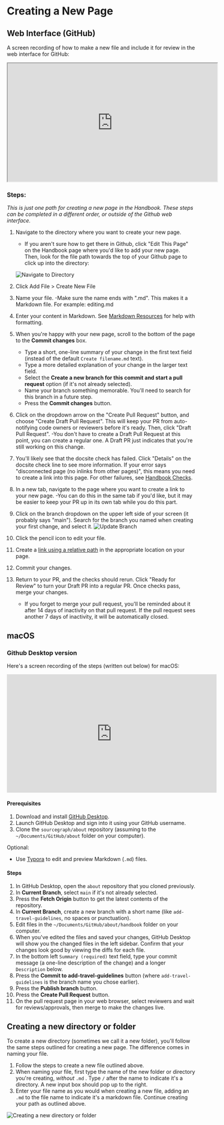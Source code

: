 # Creating a New Page

## Web Interface (GitHub)

A screen recording of how to make a new file and include it for review in the web interface for GitHub:

<iframe src="https://drive.google.com/file/d/16iYS-idCL5FEGwoldF7rOQElcidgzo8i/preview" width="560" height="315"></iframe>

### Steps:

_This is just one path for creating a new page in the Handbook. These steps can be completed in a different order, or outside of the Github web interface._

1. Navigate to the directory where you want to create your new page.

   - If you aren't sure how to get there in Github, click "Edit This Page" on the Handbook page where you'd like to add your new page. Then, look for the file path towards the top of your Github page to click up into the directory:

   ![Navigate to Directory](https://storage.googleapis.com/sourcegraph-assets/handbook/navigate-to-directory.png)

1. Click Add File > Create New File
1. Name your file.
   -Make sure the name ends with ".md". This makes it a Markdown file. For example: editing.md
1. Enter your content in Markdown. See [Markdown Resources](#markdown-resources) for help with formatting.
1. When you're happy with your new page, scroll to the bottom of the page to the **Commit changes** box.
   - Type a short, one-line summary of your change in the first text field (instead of the default `Create filename.md` text).
   - Type a more detailed explanation of your change in the larger text field.
   - Select the **Create a new branch for this commit and start a pull request** option (if it's not already selected).
   - Name your branch something memorable. You'll need to search for this branch in a future step.
   - Press the **Commit changes** button.
1. Click on the dropdown arrow on the "Create Pull Request" button, and choose "Create Draft Pull Request". This will keep your PR from auto-notifying code owners or reviewers before it's ready. Then, click "Draft Pull Request".
   -You don't have to create a Draft Pull Request at this point, you can create a regular one. A Draft PR just indicates that you're still working on this change.
1. You'll likely see that the docsite check has failed. Click "Details" on the docsite check line to see more information. If your error says "disconnected page (no inlinks from other pages)", this means you need to create a link into this page. For other failures, see [Handbook Checks](#handbook-checks).
1. In a new tab, navigate to the page where you want to create a link to your new page.
   -You can do this in the same tab if you'd like, but it may be easier to keep your PR up in its own tab while you do this part.
1. Click on the branch dropdown on the upper left side of your screen (it probably says "main"). Search for the branch you named when creating your first change, and select it.
   ![Update Branch](https://storage.googleapis.com/sourcegraph-assets/handbook/update-branch.png)
1. Click the pencil icon to edit your file.
1. Create a [link using a relative path](linking-within-handbook.md) in the appropriate location on your page.
1. Commit your changes.
1. Return to your PR, and the checks should rerun. Click "Ready for Review" to turn your Draft PR into a regular PR. Once checks pass, merge your changes.
   - If you forget to merge your pull request, you'll be reminded about it after 14 days of inactivity on that pull request. If the pull request sees another 7 days of inactivity, it will be automatically closed.

## macOS

### Github Desktop version

Here's a screen recording of the steps (written out below) for macOS:

<iframe width="560" height="315" src="https://www.youtube-nocookie.com/embed/diZUeHZhekc" frameborder="0" allow="accelerometer; autoplay; encrypted-media; gyroscope; picture-in-picture" allowfullscreen></iframe>

#### Prerequisites

1. Download and install [GitHub Desktop](https://desktop.github.com/).
1. Launch GitHub Desktop and sign into it using your GitHub username.
1. Clone the `sourcegraph/about` repository (assuming to the `~/Documents/GitHub/about` folder on your computer).

Optional:

- Use [Typora](https://www.typora.io/) to edit and preview Markdown (`.md`) files.

#### Steps

1. In GitHub Desktop, open the `about` repository that you cloned previously.
1. In **Current Branch**, select `main` if it's not already selected.
1. Press the **Fetch Origin** button to get the latest contents of the repository.
1. In **Current Branch**, create a new branch with a short name (like `add-travel-guidelines`, no spaces or punctuation).
1. Edit files in the `~/Documents/GitHub/about/handbook` folder on your computer.
1. When you've edited the files and saved your changes, GitHub Desktop will show you the changed files in the left sidebar. Confirm that your changes look good by viewing the diffs for each file.
1. In the bottom left `Summary (required)` text field, type your commit message (a one-line description of the change) and a longer `Description` below.
1. Press the **Commit to add-travel-guidelines** button (where `add-travel-guidelines` is the branch name you chose earlier).
1. Press the **Publish branch** button.
1. Press the **Create Pull Request** button.
1. On the pull request page in your web browser, select reviewers and wait for reviews/approvals, then merge to make the changes live.

## Creating a new directory or folder

To create a new directory (sometimes we call it a new folder), you'll follow the same steps outlined for creating a new page. The difference comes in naming your file.

1. Follow the steps to create a new file outlined above.
1. When naming your file, first type the name of the new folder or directory you're creating, _without_ `.md` . Type `/` after the name to indicate it's a directory. A new input box should pop up to the right.
1. Enter your file name as you would when creating a new file, adding an `.md` to the file name to indicate it's a markdown file. Continue creating your path as outlined above.

![Creating a new directory or folder](https://storage.googleapis.com/sourcegraph-assets/handbook/createdirectory.gif)
